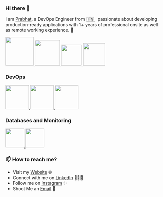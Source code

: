 ### Hi there 👋

<!--
**LondheShubham153/LondheShubham153** is a ✨ _special_ ✨ repository because its `README.md` (this file) appears on your GitHub profile.
-->

I am [Prabhat](https://www.linkedin.com/in/prabhat-kumar-nahak-941052a7), a DevOps Engineer from [🇮🇳 ](https://en.wikipedia.org/wiki/India)&nbsp; passionate about developing production-ready applications with 1+ years of professional onsite as well as remote working experience. 🎯


<p float="left">
  <a href="https://www.chef.io/" target="_blank" >
    <img src="https://upload.wikimedia.org/wikipedia/commons/thumb/8/8a/Chef_logo.svg/224px-Chef_logo.svg.png"  height="90" />
  </a>
  <a href="https://www.docker.com/" target="_blank" >
    <img src="https://raw.githubusercontent.com/itsksaurabh/itsksaurabh/master/assets/docker.gif"  height="80" /> 
  </a>
  <!--
  <a href="https://www.djangoproject.com/" target="_blank" >
    <img src="https://www.edgica.com/wp-content/files/django-logo-big.jpg"  height="80" /> 
  </a>
  -->
  <a href="https://docs.gitlab.com/ee/ci/" target="_blank" >
    <img src="https://raw.githubusercontent.com/itsksaurabh/itsksaurabh/master/assets/cicd.gif"  height="65" />
  </a>
  <!--<a href="https://grpc.io/" target="_blank" >
    <img src="https://raw.githubusercontent.com/itsksaurabh/itsksaurabh/master/assets/grpc.gif"  height="75" />
  </a>-->
  <a href="https://www.w3.org/wiki/The_web_standards_model_-_HTML_CSS_and_JavaScript" target="_blank" >
    <img src="https://raw.githubusercontent.com/itsksaurabh/itsksaurabh/master/assets/html-css-js.png" height="70" />
  </a>
 </p>
  
### DevOps
  
 <p float="left">
  <a href="https://m.do.co/c/" target="_blank" >
    <img src="https://raw.githubusercontent.com/itsksaurabh/itsksaurabh/master/assets/do.gif"  height="75" />
  </a> 
  <a href="https://aws.amazon.com/" target="_blank" >
    <img src="https://raw.githubusercontent.com/itsksaurabh/itsksaurabh/master/assets/aws.gif"  height="75" />
  </a>
    <a href="https://cloud.google.com/" target="_blank" >
    <img src="https://bit.ly/3oMRNEr"  height="75" />
  </a>
 </p>
  
### Databases and Monitoring
  
 <!-- <a href="https://prometheus.io/" target="_blank" >
    <img src="https://raw.githubusercontent.com/itsksaurabh/itsksaurabh/master/assets/prometheus.gif" height="65" />
  </a>-->
 <!-- <a href="https://www.influxdata.com/" target="_blank" >
    <img src="https://raw.githubusercontent.com/itsksaurabh/itsksaurabh/master/assets/influxdata.gif" height="60" />
  </a>-->
   <a href="https://www.phpmyadmin.net/" target="_blank" >
    <img src="https://upload.wikimedia.org/wikipedia/commons/thumb/4/4f/PhpMyAdmin_logo.svg/320px-PhpMyAdmin_logo.svg.png" height="60" />
  </a>
  </a>
    <a href="https://www.mongodb.com/" target="_blank" >
    <img src="https://www.logolynx.com/images/logolynx/cf/cf72126a3551b816d617a06ffb01388b.png" height="60" />
  </a>
  
</p>


### 📫 How to reach me?

 - Visit my [Website](#) 🌐
 - Connect with me on [LinkedIn](https://www.linkedin.com/in/prabhat-kumar-nahak-941052a7/) 👨🏻‍💻
 - Follow me on [Instagram](https://www.instagram.com/imprabhatnahak/) ✨
 - Shoot Me an [Email](mailto:prabhatnahak12@gmail.com) 💌
